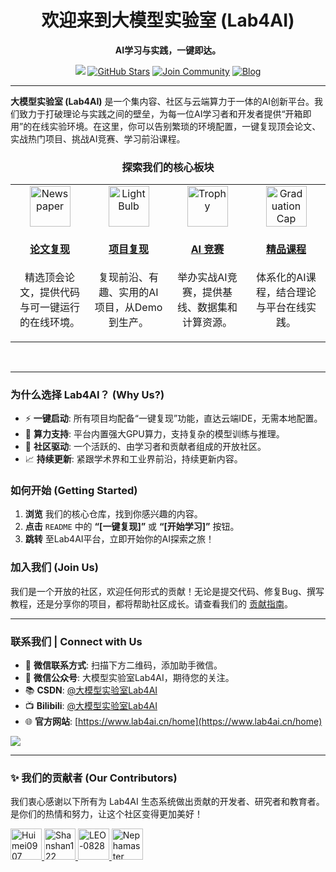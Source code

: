 

<h1 align="center">欢迎来到大模型实验室 (Lab4AI)</h1>

<p align="center">
  <strong>AI学习与实践，一键即达。</strong>
</p>

<p align="center">
   <a href="https://www.lab4ai.cn/home"><img src="https://img.shields.io/badge/Lab4AI-platform-purple"></a>
    <a href="https://github.com/Lab4AI-Hub"><img src="https://img.shields.io/github/stars/Lab4AI-Hub?style=social" alt="GitHub Stars"></a>
    <a href="【你的社区链接，如Discord/Slack】"><img src="https://img.shields.io/badge/Join-Community-brightgreen.svg" alt="Join Community"></a>
    <a href="https://blog.csdn.net/Lab4AI"><img src="https://img.shields.io/badge/Read-Blog-orange.svg" alt="Blog"></a>
</p>

---

**大模型实验室 (Lab4AI)** 是一个集内容、社区与云端算力于一体的AI创新平台。我们致力于打破理论与实践之间的壁垒，为每一位AI学习者和开发者提供“开箱即用”的在线实验环境。在这里，你可以告别繁琐的环境配置，一键复现顶会论文、实战热门项目、挑战AI竞赛、学习前沿课程。

<h3 align="center">探索我们的核心板块</h3>

<table width="100%" align="center">
<tr valign="top">
<td width="25%" align="center">
  <a href="https://github.com/Lab4AI-Hub/ReproHub">
   <img src="https://raw.githubusercontent.com/Tarikul-Islam-Anik/Telegram-Animated-Emojis/main/Objects/Newspaper.webp" alt="Newspaper" width="65" height="65" />
    <h4><a href="https://github.com/Lab4AI-Hub/ReproHub">论文复现</a></h4>
  </a>
  <p>精选顶会论文，提供代码与可一键运行的在线环境。</p>
</td>
<td width="25%" align="center">
  <a href="https://github.com/Lab4AI-Hub/ProjectHub">
 <img src="https://raw.githubusercontent.com/Tarikul-Islam-Anik/Telegram-Animated-Emojis/main/Objects/Light%20Bulb.webp" alt="Light Bulb" width="65" height="65" />
  <h4><a href="https://github.com/Lab4AI-Hub/ProjectHub">项目复现</a></h4>
  </a>
  <p>复现前沿、有趣、实用的AI项目，从Demo到生产。</p>
</td>
<td width="25%" align="center">
  <a href="https://github.com/Lab4AI-Hub/CompetitionHub">
<img src="https://raw.githubusercontent.com/Tarikul-Islam-Anik/Telegram-Animated-Emojis/main/Activity/Trophy.webp" alt="Trophy" width="65" height="65" />
   <h4><a href="https://github.com/Lab4AI-Hub/CompetitionHub">AI 竞赛</a></h4>
  </a>
  <p>举办实战AI竞赛，提供基线、数据集和计算资源。</p>
</td>
<td width="25%" align="center">
  <a href="https://github.com/Lab4AI-Hub/CourseHub">
<img src="https://raw.githubusercontent.com/Tarikul-Islam-Anik/Telegram-Animated-Emojis/main/Objects/Graduation%20Cap.webp" alt="Graduation Cap" width="65" height="65" />
  <h4><a href="https://github.com/Lab4AI-Hub/CourseHub">精品课程</a></h4>
  </a>
  <p>体系化的AI课程，结合理论与平台在线实践。</p>
</td>
</tr>
</table>

<br>

---

### 为什么选择 Lab4AI？ (Why Us?)

-   ⚡️ **一键启动**: 所有项目均配备“一键复现”功能，直达云端IDE，无需本地配置。
-   🧠 **算力支持**: 平台内置强大GPU算力，支持复杂的模型训练与推理。
-   🤝 **社区驱动**: 一个活跃的、由学习者和贡献者组成的开放社区。
-   📈 **持续更新**: 紧跟学术界和工业界前沿，持续更新内容。

### 如何开始 (Getting Started)

1.  **浏览** 我们的核心仓库，找到你感兴趣的内容。
2.  **点击** `README` 中的 **“[一键复现]”** 或 **“[开始学习]”** 按钮。
3.  **跳转** 至Lab4AI平台，立即开始你的AI探索之旅！

### 加入我们 (Join Us)

我们是一个开放的社区，欢迎任何形式的贡献！无论是提交代码、修复Bug、撰写教程，还是分享你的项目，都将帮助社区成长。请查看我们的 [贡献指南](【链接到贡献指南仓库或文件】)。

---
### 联系我们 | Connect with Us
- 💬 **微信联系方式**: 扫描下方二维码，添加助手微信。
- 📢 **微信公众号**: 大模型实验室Lab4AI，期待您的关注。
- 📚 **CSDN**: [@大模型实验室Lab4AI](https://blog.csdn.net/Lab4AI)
- 📺 **Bilibili**: [@大模型实验室Lab4AI](https://space.bilibili.com/3546911298554268?spm_id_from=333.337.0.0)
- 🌐 **官方网站**: [https://www.lab4ai.cn/home](https://www.lab4ai.cn/home)

<a href="https://github.com/Lab4AI-Hub/assets/blob/main/leo.jpg">
  <img src="https://img.shields.io/badge/微信联系-green?style=for-the-badge&logo=wechat">
</a>

---

### ✨ 我们的贡献者 (Our Contributors)

我们衷心感谢以下所有为 Lab4AI 生态系统做出贡献的开发者、研究者和教育者。是你们的热情和努力，让这个社区变得更加美好！

<table align="center">
  <tbody>
    <tr>
      <a href="https://github.com/Huimei0907">
  <img src="https://github.com/Huimei0907.png?size=50" width="50px;" alt="Huimei0907"/>
</a>      
       <a href="https://github.com/Shanshan122">
  <img src="https://github.com/Shanshan122.png?size=50" width="50px;" alt="Shanshan122"/>
</a>      
      <a href="https://github.com/LEO-0828">
  <img src="https://github.com/LEO-0828.png?size=50" width="50px;" alt="LEO-0828"/>
</a>      
       <a href="https://github.com/Nephamaster">
  <img src="https://github.com/Nephamaster.png?size=50" width="50px;" alt="Nephamaster"/>
</a>      
    </tr>
  </tbody>
</table>


